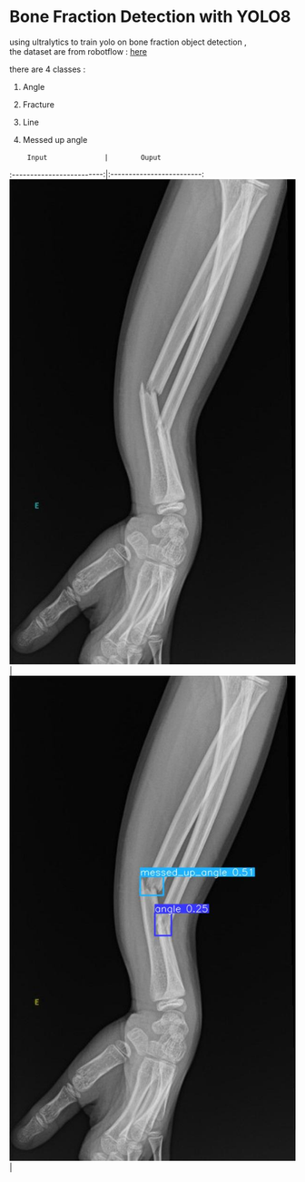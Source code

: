 # Bone Fraction Detection with YOLO8

using ultralytics to train yolo on bone fraction object detection , <br/>
the dataset are from robotflow : [here](https://universe.roboflow.com/roboflow-100/bone-fracture-7fylg/dataset/2)

there are 4 classes : 
1. Angle
2. Fracture
3. Line 
4. Messed up angle

        Input              |        Ouput 
:-------------------------:|:-------------------------:
    ![](test.jpg)          |  ![](results.jpg)        |


